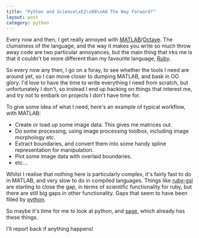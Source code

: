 ```yaml
--- 
title: "Python and Science\xE2\x80\xA6 The Way Forward?"
layout: post
category: python
---
```

Every now and then, I get really annoyed with
[MATLAB](http://www.mathworks.com/ "The MathWorks - MATLAB and Simulink for Technical Computing")/[Octave](http://www.gnu.org/software/octave/ "Octave").
The clumsiness of the language, and the way it makes you write so much throw
away code are two particular annoyances, but the main thing that irks me is
that it couldn't be more different than my favourite language,
[Ruby](http://www.ruby-lang.org/ "Ruby Programming Language").

So every now any then, I go on a foray, to see whether the tools I need are
around yet, so I can move closer to dumping MATLAB, and bask in OO glory. I'd
love to have the time to write everything I need from scratch, but
unfortunately I don't, so instead I end up hacking on things that interest me,
and try not to embark on projects I don't have time for.

To give some idea of what I need, here's an example of typical workflow, with
MATLAB:
  
  * Create or load up some image data. This gives me matrices out.
  * Do some processing, using image processing toolbox, including image morphology etc.
  * Extract boundaries, and convert them into some handy spline representation for manipulation.
  * Plot some image data with overlaid boundaries.
  * etc…
  
Whilst I realise that nothing here is particularly complex, it's fairly fast to do in MATLAB, and very slow to do in compiled languages. Things like [ruby-gsl](http://rb-gsl.rubyforge.org/ "Ruby/GSL") are starting to close the gap, in terms of scientific functionality for ruby, but there are still big gaps in other functionality. Gaps that seem to have been filled by [python](http://www.python.org/ "Python Programming Language -- Official Website"). 

So maybe it's time for me to look at python, and [sage](http://www.sagemath.org/ "Sage: Open Source Mathematics Software"), which already has these things.

I'll report back if anything happens!
  
